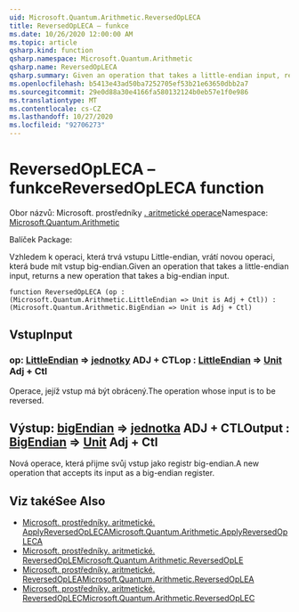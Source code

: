 ```yaml
---
uid: Microsoft.Quantum.Arithmetic.ReversedOpLECA
title: ReversedOpLECA – funkce
ms.date: 10/26/2020 12:00:00 AM
ms.topic: article
qsharp.kind: function
qsharp.namespace: Microsoft.Quantum.Arithmetic
qsharp.name: ReversedOpLECA
qsharp.summary: Given an operation that takes a little-endian input, returns a new operation that takes a big-endian input.
ms.openlocfilehash: b5413e43ad50ba7252705ef53b21e63650dbb2a7
ms.sourcegitcommit: 29e0d88a30e4166fa580132124b0eb57e1f0e986
ms.translationtype: MT
ms.contentlocale: cs-CZ
ms.lasthandoff: 10/27/2020
ms.locfileid: "92706273"
---
```

# <a name="reversedopleca-function"></a><span data-ttu-id="0aa03-102">ReversedOpLECA – funkce</span><span class="sxs-lookup"><span data-stu-id="0aa03-102">ReversedOpLECA function</span></span>

<span data-ttu-id="0aa03-103">Obor názvů: Microsoft. prostředníky [. aritmetické operace](xref:Microsoft.Quantum.Arithmetic)</span><span class="sxs-lookup"><span data-stu-id="0aa03-103">Namespace: [Microsoft.Quantum.Arithmetic](xref:Microsoft.Quantum.Arithmetic)</span></span>

<span data-ttu-id="0aa03-104">Balíček [](https://nuget.org/packages/)</span><span class="sxs-lookup"><span data-stu-id="0aa03-104">Package: [](https://nuget.org/packages/)</span></span>


<span data-ttu-id="0aa03-105">Vzhledem k operaci, která trvá vstupu Little-endian, vrátí novou operaci, která bude mít vstup big-endian.</span><span class="sxs-lookup"><span data-stu-id="0aa03-105">Given an operation that takes a little-endian input, returns a new operation that takes a big-endian input.</span></span>

```qsharp
function ReversedOpLECA (op : (Microsoft.Quantum.Arithmetic.LittleEndian => Unit is Adj + Ctl)) : (Microsoft.Quantum.Arithmetic.BigEndian => Unit is Adj + Ctl)
```


## <a name="input"></a><span data-ttu-id="0aa03-106">Vstup</span><span class="sxs-lookup"><span data-stu-id="0aa03-106">Input</span></span>

### <a name="op--littleendian--unit-adj--ctl"></a><span data-ttu-id="0aa03-107">op: [LittleEndian](xref:Microsoft.Quantum.Arithmetic.LittleEndian) => [jednotky](xref:microsoft.quantum.lang-ref.unit) ADJ + CTL</span><span class="sxs-lookup"><span data-stu-id="0aa03-107">op : [LittleEndian](xref:Microsoft.Quantum.Arithmetic.LittleEndian) => [Unit](xref:microsoft.quantum.lang-ref.unit) Adj + Ctl</span></span>

<span data-ttu-id="0aa03-108">Operace, jejíž vstup má být obrácený.</span><span class="sxs-lookup"><span data-stu-id="0aa03-108">The operation whose input is to be reversed.</span></span>



## <a name="output--bigendian--unit-adj--ctl"></a><span data-ttu-id="0aa03-109">Výstup: [bigEndian](xref:Microsoft.Quantum.Arithmetic.BigEndian) => [jednotka](xref:microsoft.quantum.lang-ref.unit) ADJ + CTL</span><span class="sxs-lookup"><span data-stu-id="0aa03-109">Output : [BigEndian](xref:Microsoft.Quantum.Arithmetic.BigEndian) => [Unit](xref:microsoft.quantum.lang-ref.unit) Adj + Ctl</span></span>

<span data-ttu-id="0aa03-110">Nová operace, která přijme svůj vstup jako registr big-endian.</span><span class="sxs-lookup"><span data-stu-id="0aa03-110">A new operation that accepts its input as a big-endian register.</span></span>

## <a name="see-also"></a><span data-ttu-id="0aa03-111">Viz také</span><span class="sxs-lookup"><span data-stu-id="0aa03-111">See Also</span></span>

- [<span data-ttu-id="0aa03-112">Microsoft. prostředníky. aritmetické. ApplyReversedOpLECA</span><span class="sxs-lookup"><span data-stu-id="0aa03-112">Microsoft.Quantum.Arithmetic.ApplyReversedOpLECA</span></span>](xref:Microsoft.Quantum.Arithmetic.ApplyReversedOpLECA)
- [<span data-ttu-id="0aa03-113">Microsoft. prostředníky. aritmetické. ReversedOpLE</span><span class="sxs-lookup"><span data-stu-id="0aa03-113">Microsoft.Quantum.Arithmetic.ReversedOpLE</span></span>](xref:Microsoft.Quantum.Arithmetic.ReversedOpLE)
- [<span data-ttu-id="0aa03-114">Microsoft. prostředníky. aritmetické. ReversedOpLEA</span><span class="sxs-lookup"><span data-stu-id="0aa03-114">Microsoft.Quantum.Arithmetic.ReversedOpLEA</span></span>](xref:Microsoft.Quantum.Arithmetic.ReversedOpLEA)
- [<span data-ttu-id="0aa03-115">Microsoft. prostředníky. aritmetické. ReversedOpLEC</span><span class="sxs-lookup"><span data-stu-id="0aa03-115">Microsoft.Quantum.Arithmetic.ReversedOpLEC</span></span>](xref:Microsoft.Quantum.Arithmetic.ReversedOpLEC)